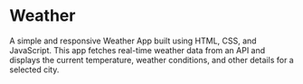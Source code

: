 # Weather
A simple and responsive Weather App built using HTML, CSS, and JavaScript. This app fetches real-time weather data from an API and displays the current temperature, weather conditions, and other details for a selected city. 
